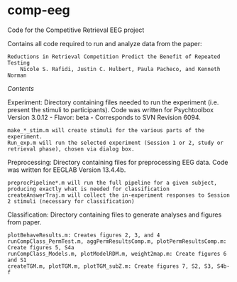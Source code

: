 # comp-eeg
Code for the Competitive Retrieval EEG project

Contains all code required to run and analyze data from the paper:
    
    Reductions in Retrieval Competition Predict the Benefit of Repeated Testing
        Nicole S. Rafidi, Justin C. Hulbert, Paula Pacheco, and Kenneth Norman

*Contents*

Experiment: Directory containing files needed to run the experiment (i.e. present the stimuli to participants). Code was written for Psychtoolbox Version 3.0.12 - Flavor: beta - Corresponds to SVN Revision 6094.
    
    make_*_stim.m will create stimuli for the various parts of the experiment. 
    Run_exp.m will run the selected experiment (Session 1 or 2, study or retrieval phase), chosen via dialog box.

Preprocessing: Directory containing files for preprocessing EEG data. Code was written for EEGLAB Version 13.4.4b. 
    
    preprocPipeline*.m will run the full pipeline for a given subject, producing exactly what is needed for classification
    createAnswerTraj.m will collect the in-experiment responses to Session 2 stimuli (necessary for classification)

Classification: Directory containing files to generate analyses and figures from paper.
    
    plotBehaveResults.m: Creates figures 2, 3, and 4
    runCompClass_PermTest.m, aggPermResultsComp.m, plotPermResultsComp.m: Create figures 5, S4a
    runCompClass_Models.m, plotModelRDM.m, weight2map.m: Create figures 6 and S1
    createTGM.m, plotTGM.m, plotTGM_subZ.m: Create figures 7, S2, S3, S4b-f
